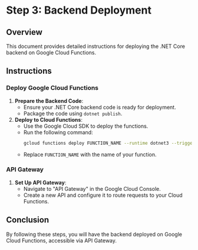 # Step 3: Backend Deployment

## Overview
This document provides detailed instructions for deploying the .NET Core backend on Google Cloud Functions.

## Instructions

### Deploy Google Cloud Functions
1. **Prepare the Backend Code**:
   - Ensure your .NET Core backend code is ready for deployment.
   - Package the code using `dotnet publish`.
2. **Deploy to Cloud Functions**:
   - Use the Google Cloud SDK to deploy the functions.
   - Run the following command:
     ```bash
     gcloud functions deploy FUNCTION_NAME --runtime dotnet3 --trigger-http --allow-unauthenticated
     ```
   - Replace `FUNCTION_NAME` with the name of your function.

### API Gateway
1. **Set Up API Gateway**:
   - Navigate to "API Gateway" in the Google Cloud Console.
   - Create a new API and configure it to route requests to your Cloud Functions.

## Conclusion
By following these steps, you will have the backend deployed on Google Cloud Functions, accessible via API Gateway.
